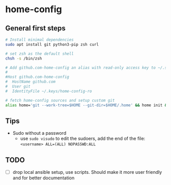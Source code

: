 # home-config

## General first steps

```sh
# Install minimal dependencies
sudo apt install git python3-pip zsh curl

# set zsh as the default shell
chsh -s /bin/zsh

# Add github.com-home-config an alias with read-only access key to ~/.ssh/config
#
#Host github.com-home-config
#  HostName github.com
#  User git
#  IdentityFile ~/.keys/home-config-ro

# fetch home-config sources and setup custom git
alias home='git --work-tree=$HOME --git-dir=$HOME/.home' && home init && home remote add origin git@github.com-home-config:stefandunca/home-config.git && home fetch && home checkout main && home submodule update --init --recursive && python3 -m venv ~/.human/.venv && pip install -r ~/.human/setup/requirements.txt && chmod +x ~/.human/setup/home.py && chmod +x ~/.human/setup/tools.py && ~/.human/setup/home.py && ~/.human/setup/tools.py
```

## Tips

- Sudo without a password
  - use `sudo visudo` to edit the sudoers, add the end of the file: `<username> ALL=(ALL) NOPASSWD:ALL`

## TODO

- [ ] drop local ansible setup, use scripts. Should make it more user friendly and for better documentation

